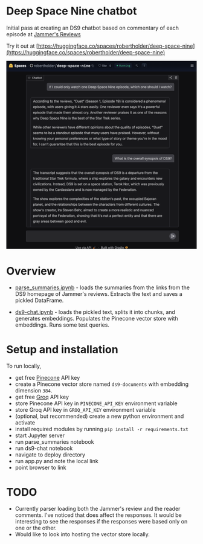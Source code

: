# Deep Space Nine chatbot

Initial pass at creating an DS9 chatbot based on commentary of each episode at [Jammer's Reviews](https://www.jammersreviews.com/st-ds9/) 

Try it out at [https://huggingface.co/spaces/robertholder/deep-space-nine](https://huggingface.co/spaces/robertholder/deep-space-nine)

![chat bot](chat_pic.png "Example of chatbot")


# Overview

- [parse_summaries.ipynb](https://github.com/RobertHolderIII/LLM/blob/main/deep-space-nine/parse_summaries.ipynb) - loads the summaries from the links from the DS9 homepage of Jammer's reviews. Extracts the text and saves a pickled DataFrame.

- [ds9-chat.ipynb](https://github.com/RobertHolderIII/LLM/blob/main/deep-space-nine/ds9-chat.ipynb) - loads the pickled text, splits it into chunks, and generates embeddings. Populates the Pinecone vector store with embeddings.  Runs some test queries.


# Setup and installation

To run locally,

- get free [Pinecone](https://www.pinecone.io/) API key
- create a Pinecone vector store named `ds9-documents` with embedding dimension `384`.
- get free [Groq](https://console.groq.com/home) API key
- store Pinecone API key in `PINECONE_API_KEY` environment variable
- store Groq API key in `GROQ_API_KEY` environment variable
- (optional, but recommended) create a new python environment and activate
- install required modules by running `pip install -r requirements.txt`
- start Jupyter server
- run parse_summaries notebook
- run ds9-chat notebook
- navigate to deploy directory
- run app.py and note the local link
- point browser to link 




# TODO

- Currently parser loading both the Jammer's review and the reader comments.  I've noticed that does affect the responses.  It would be interesting to see the responses if the responses were based only on one or the other.
- Would like to look into hosting the vector store locally.

